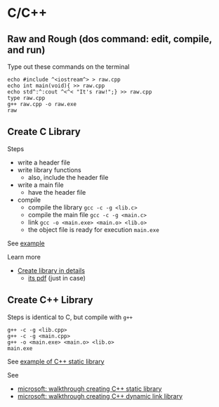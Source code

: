 # C/C++

## Raw and Rough (dos command: edit, compile, and run)

Type out these commands on the terminal
```
echo #include ^<iostream^> > raw.cpp
echo int main(void){ >> raw.cpp
echo std^:^:cout ^<^< "It's raw!";} >> raw.cpp
type raw.cpp
g++ raw.cpp -o raw.exe
raw
```

## Create C Library

Steps
  * write a header file
  * write library functions
    * also, include the header file
  * write a main file
    * have the header file
  * compile
    * compile the library ```gcc -c -g <lib.c>```
    * compile the main file ```gcc -c -g <main.c>```
    * link ```gcc -o <main.exe> <main.o> <lib.o>```
    * the object file is ready for execution ```main.exe```

See [example](https://github.com/tatpongkatanyukul/Learn/blob/main/CCPP/clib.rar)

Learn more
  * [Create library in details](https://renenyffenegger.ch/notes/development/languages/C-C-plus-plus/GCC/create-libraries/index)
    * [its pdf](https://github.com/tatpongkatanyukul/Learn/blob/main/CCPP/create_library.pdf) (just in case)


## Create C++ Library

Steps is identical to C, but compile with ```g++```
```
g++ -c -g <lib.cpp>
g++ -c -g <main.cpp>
g++ -o <main.exe> <main.o> <lib.o>
main.exe
```

See [example of C++ static library](https://github.com/tatpongkatanyukul/Learn/blob/main/CCPP/cpplib1.tar)

See 
  * [microsoft: walkthrough creating C++ static library](https://docs.microsoft.com/en-us/cpp/build/walkthrough-creating-and-using-a-static-library-cpp?view=msvc-160)
  * [microsoft: walkthrough creating C++ dynamic link library](https://docs.microsoft.com/en-us/cpp/build/walkthrough-creating-and-using-a-dynamic-link-library-cpp?redirectedfrom=MSDN&view=msvc-160)

